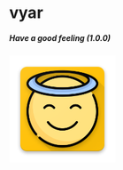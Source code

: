 # vyar
##### Have a good feeling (1.0.0)

![Alt text](https://raw.githubusercontent.com/kiahamedi/vyar/master/app/src/main/res/mipmap-xxxhdpi/ic_launcher.png "Optional title")
